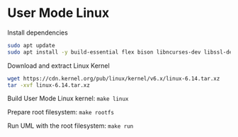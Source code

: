User Mode Linux
==============

Install dependencies

```sh
sudo apt update
sudo apt install -y build-essential flex bison libncurses-dev libssl-dev libelf-dev bear
```

Download and extract Linux Kernel
```sh
wget https://cdn.kernel.org/pub/linux/kernel/v6.x/linux-6.14.tar.xz
tar -xvf linux-6.14.tar.xz
```

Build User Mode Linux kernel: `make linux`

Prepare root filesystem: `make rootfs`

Run UML with the root filesystem: `make run`
